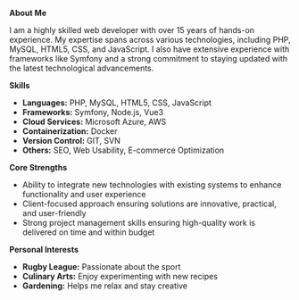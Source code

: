 **About Me**

I am a highly skilled web developer with over 15 years of hands-on experience. My expertise spans across various technologies, including PHP, MySQL, HTML5, CSS, and JavaScript. I also have extensive experience with frameworks like Symfony and a strong commitment to staying updated with the latest technological advancements.

**Skills**

- **Languages:** PHP, MySQL, HTML5, CSS, JavaScript
- **Frameworks:** Symfony, Node.js, Vue3
- **Cloud Services:** Microsoft Azure, AWS
- **Containerization:** Docker
- **Version Control:** GIT, SVN
- **Others:** SEO, Web Usability, E-commerce Optimization

**Core Strengths**

- Ability to integrate new technologies with existing systems to enhance functionality and user experience
- Client-focused approach ensuring solutions are innovative, practical, and user-friendly
- Strong project management skills ensuring high-quality work is delivered on time and within budget

**Personal Interests**

- **Rugby League:** Passionate about the sport
- **Culinary Arts:** Enjoy experimenting with new recipes
- **Gardening:** Helps me relax and stay creative
